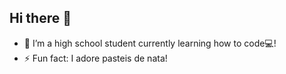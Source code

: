 ## Hi there 👋
- 🌱 I’m a high school student currently learning how to code💻!
- ⚡ Fun fact: I adore pasteis de nata!

<!--
**SamuelCota09/SamuelCota09** is a ✨ _special_ ✨ repository because its `README.md` (this file) appears on your GitHub profile.

Here are some ideas to get you started:

- 🔭 I’m currently working on ...
- 🌱 I’m currently learning ...
- 👯 I’m looking to collaborate on ...
- 🤔 I’m looking for help with ...
- 💬 Ask me about ...
- 📫 How to reach me: ...
- 😄 Pronouns: ...
- ⚡ Fun fact: ...
-->

